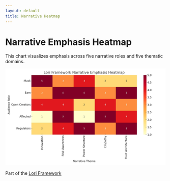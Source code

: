 ```yaml
---
layout: default
title: Narrative Heatmap
---
```


# Narrative Emphasis Heatmap

This chart visualizes emphasis across five narrative roles and five thematic domains.

<p align="center">
<img src="../assets/images/unnamed.png" alt="Narrative Emphasis Heatmap" width="600">
</p>


Part of the [Lori Framework](https://frameworklori.github.io/lori-framework-site)


